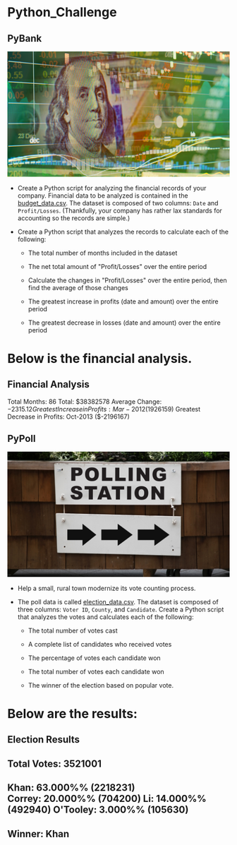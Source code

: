 # Python_Challenge
## PyBank

![Revenue](images/revenue-per-lead.png)

* Create a Python script for analyzing the financial records of your company. Financial data to be analyzed is contained in the [budget_data.csv](PyBank/Resources/budget_data.csv). The dataset is composed of two columns: `Date` and `Profit/Losses`. (Thankfully, your company has rather lax standards for accounting so the records are simple.)

* Create a Python script that analyzes the records to calculate each of the following:

  * The total number of months included in the dataset

  * The net total amount of "Profit/Losses" over the entire period

  * Calculate the changes in "Profit/Losses" over the entire period, then find the average of those changes

  * The greatest increase in profits (date and amount) over the entire period

  * The greatest decrease in losses (date and amount) over the entire period

# Below is the financial analysis.

Financial Analysis 
-------------------- 
Total Months: 86
Total: $38382578
Average Change: $-2315.12
Greatest Increase in Profits: Mar-2012  ($1926159)
Greatest Decrease in Profits: Oct-2013  ($-2196167)


## PyPoll

![Vote Counting](images/Vote_counting.png)

* Help a small, rural town modernize its vote counting process.

* The poll data is called [election_data.csv](PyPoll/Resources/election_data.csv). The dataset is composed of three columns: `Voter ID`, `County`, and `Candidate`. Create a Python script that analyzes the votes and calculates each of the following:

  * The total number of votes cast

  * A complete list of candidates who received votes

  * The percentage of votes each candidate won

  * The total number of votes each candidate won

  * The winner of the election based on popular vote.

# Below are the results:

Election Results
---------------------------- 
Total Votes: 3521001
---------------------------- 
Khan:  63.000%%  (2218231) <br />
Correy:  20.000%%  (704200)
Li:  14.000%%  (492940)
O'Tooley:  3.000%%  (105630)
---------------------------- 
Winner:  Khan
---------------------------- 
